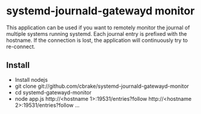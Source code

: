 systemd-journald-gatewayd monitor
=================================

This application can be used if you want to remotely monitor the journal of multiple
systems running systemd.  Each journal entry is prefixed with the hostname.  If the connection
is lost, the application will continuously try to re-connect.

Install
-------

* Install nodejs
* git clone git://github.com/cbrake/systemd-journald-gatewayd-monitor
* cd systemd-gatewayd-monitor
* node app.js http://<hostname 1>:19531/entries?follow http://<hostname 2>:19531/entries?follow ...

